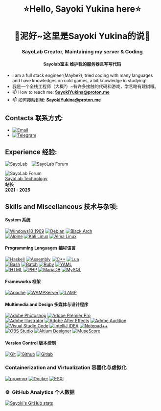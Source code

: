 <h1 align="center">⭐Hello, Sayoki Yukina here⭐</h1>
<h1 align="center">🧡泥好~这里是Sayoki Yukina的说🧡</h1>
<h3 align="center">SayoLab Creator, Maintaining my server &amp; Coding</h3>
<h4 align="center">Sayolab室主 维护我的服务器且写写代码</h4>
<ul>
<li>I am a full stack engineer(Maybe?), tried coding with many languages and have knowledges on cold games, a bit knowledge in studying!</li>
<li>我是一个全栈工程师（大概?）~有许多接触的代码和游戏，学艺略有建树哦。</li>
<li>📫 How to reach me: <strong><a href="mailto:SayokiYukina@proton.me">SayokiYukina@proton.me</a></strong></a>
<li>📫 如何接触到我: <strong><a href="mailto:SayokiYukina@proton.me">SayokiYukina@proton.me</a></strong></a>
</ul>
<h2 id="contact-me">Contacts 联系方式:</h2>
<ul>
<li><a href="mailto:SayokiYukina"><img src="https://img.shields.io/badge/email-3DDC84?style=for-the-badge&amp;logo=protonmail&amp;logoColor=white&amp;labelColor=101010" alt="Email"></a></li>
<li><a href="https://SayokiYukina.t.me"><img src="https://img.shields.io/badge/telegram-3DDC84?style=for-the-badge&amp;logo=telegram&amp;logoColor=white&amp;labelColor=101010" alt="Telegram"></a></li>
</ul>
<h2 id="experience">Experience 经验:</h2>
<p><img src="https://sayolab.uk:1500/logo.png" alt="SayoLab">&ensp;&ensp;<img src="https://sayolab.uk:1500/sayoforum/template/wekei_free_acg_01/images/logo.png" alt="SayoLab Forum">
<p><img src="https://sayolab.uk:1500/labwiki/lib/exe/fetch.php?media=wiki:logo.png" alt="SayoLab Forum">
<br>
<a href="https://sayolab.uk:1500">SayoLab Technology</a> 
<br>
<strong>站长</strong>
<br>
<strong>2021 - 2025</strong>
<br>
</p>
<h2 id="skills">Skills and Miscellaneous 技术与杂项:</h2>
<h4 id="programming-languages">System 系统</h4>
<p><a href="#"><img src="https://img.shields.io/badge/Windows10%201909-DD0031?style=for-the-badge&amp;logo=windows10&amp;logoColor=white&amp;labelColor=101010" alt="Windows10 1909"></a>
<a href="#"><img src="https://img.shields.io/badge/Debian-DD0031?style=for-the-badge&amp;logo=debian&amp;logoColor=white&amp;labelColor=101010" alt="Debian"></a>
<a href="#"><img src="https://img.shields.io/badge/BlackArch-DD0031?style=for-the-badge&amp;logo=archlinux&amp;logoColor=white&amp;labelColor=101010" alt="Black Arch"></a>
<br>
<a href="#"><img src="https://img.shields.io/badge/Alpine-0095D5?style=for-the-badge&amp;logo=alpinelinux&amp;logoColor=white&amp;labelColor=101010" alt="Alpine"></a>
<a href="#"><img src="https://img.shields.io/badge/Kali-0095D5?style=for-the-badge&amp;logo=kalilinux&amp;logoColor=white&amp;labelColor=101010" alt="Kali Linux"></a>
<a href="#"><img src="https://img.shields.io/badge/AlmaLinux-0095D5?style=for-the-badge&amp;logo=almalinux&amp;logoColor=white&amp;labelColor=101010" alt="Alma Linux"></a>
<h4 id="programming-languages">Programming Languages 编程语言</h4>
<p><a href="#"><img src="https://img.shields.io/badge/Haskell-3DDC84?style=for-the-badge&amp;logo=haskell&amp;logoColor=white&amp;labelColor=101010" alt="Haskell"></a>
<a href="#"><img src="https://img.shields.io/badge/Assembly-3DDC84?style=for-the-badge&amp;logo=assemblyscript&amp;logoColor=white&amp;labelColor=101010" alt="Assembly"></a>
<a href="#"><img src="https://img.shields.io/badge/C++-0095D5?style=for-the-badge&amp;logo=cplusplus&amp;logoColor=white&amp;labelColor=101010" alt="C++"></a>
<a href="#"><img src="https://img.shields.io/badge/Lua-0095D5?style=for-the-badge&amp;logo=lua&amp;logoColor=white&amp;labelColor=101010" alt="Lua"></a>
<br>
<a href="#"><img src="https://img.shields.io/badge/Bash%20-%2314354C.svg?&amp;style=for-the-badge&amp;logo=gnubash&amp;logoColor=white" alt="Bash"></a>
  <a href="#"><img src="https://img.shields.io/badge/Batch%20-%2314354C.svg?&amp;style=for-the-badge&amp;logo=windowsterminal&amp;logoColor=white" alt="Batch"></a>
<a href="#"><img src="https://img.shields.io/badge/Ruby-007396?style=for-the-badge&amp;logo=ruby&amp;logoColor=white&amp;labelColor=101010" alt="Ruby"></a>
<a href="#"><img src="https://img.shields.io/badge/YAML-F7DF1E?style=for-the-badge&amp;logo=yaml&amp;logoColor=white&amp;labelColor=101010" alt="YAML"></a>
<br>
<a href="#"><img src="https://img.shields.io/badge/HTML%20-%23007ACC.svg?&amp;style=for-the-badge&amp;logo=html5&amp;logoColor=white" alt="HTML"></a>
<a href="#"><img src="https://img.shields.io/badge/PHP%20-%231572B6.svg?&amp;style=for-the-badge&amp;logo=php&amp;logoColor=white&amp;labelColor=101010" alt="PHP"></a>
<a href="#"><img src="https://img.shields.io/badge/MariaDB-FFCA28?style=for-the-badge&amp;logo=mariadb&amp;logoColor=white&amp;labelColor=101010" alt="MariaDB"></a>
<a href="#"><img src="https://img.shields.io/badge/MySQL-4479A1?style=for-the-badge&amp;logo=mysql&amp;logoColor=white&amp;labelColor=101010" alt="MySQL"></a></p>
<h4 id="frameworks">Frameworks 框架</h4>
<p><a href="#"><img src="https://img.shields.io/badge/Apache%20-%23DD0031.svg?&amp;style=for-the-badge&amp;logo=apache&amp;logoColor=white&amp;labelColor=101010" alt="Apache"></a>
<a href="#"><img src="https://img.shields.io/badge/WAMPServer%20-%23DD0031.svg?&amp;style=for-the-badge&amp;logo=react&amp;logoColor=white&amp;labelColor=101010" alt="WAMPServer"></a>
  <a href="#"><img src="https://img.shields.io/badge/LAMP%20-%23DD0031.svg?&amp;style=for-the-badge&amp;logo=react&amp;logoColor=white&amp;labelColor=101010" alt="LAMP"></a>
<h4 id="multimedia-and-design">Multimedia and Design 多媒体与设计程序</h4>
<p><a href="#"><img src="https://img.shields.io/badge/PHOTOSHOP%20-%2331A8FF.svg?&amp;style=for-the-badge&amp;logo=adobephotoshop&amp;logoColor=white&amp;labelColor=101010" alt="Adobe Photoshop"></a>
<a href="#"><img src="https://img.shields.io/badge/PREMIER%20PRO%20-%2331A8FF.svg?&amp;style=for-the-badge&amp;logo=adobepremierepro&amp;logoColor=white&amp;labelColor=101010" alt="Adobe Premier Pro"></a>
<br><a href="#"><img src="https://img.shields.io/badge/ILLUSTRATOR%20-%23F05033.svg?&amp;style=for-the-badge&amp;logo=adobeillustrator&amp;logoColor=white&amp;labelColor=101010" alt="Adobe Illustrator"></a>
<a href="#"><img src="https://img.shields.io/badge/After%20Effects%20-%23F05033.svg?&amp;style=for-the-badge&amp;logo=adobeaftereffects&amp;logoColor=white&amp;labelColor=101010" alt="Adobe After Effects"></a>
<a href="#"><img src="https://img.shields.io/badge/Adobe%20Audition%20-%23F05033.svg?&amp;style=for-the-badge&amp;logo=adobeaudition&amp;logoColor=white&amp;labelColor=101010" alt="Adobe Audition"></a>
<br><a href="#"><img src="https://img.shields.io/badge/VSCode%20-%233DDC84.svg?&amp;style=for-the-badge&amp;logo=visualstudiocode&amp;logoColor=white&amp;labelColor=101010" alt="Visual Studio Code"></a>
<a href="#"><img src="https://img.shields.io/badge/IDEA%20-%233DDC84.svg?&amp;style=for-the-badge&amp;logo=intellijidea&amp;logoColor=white&amp;labelColor=101010" alt="IntelliJ IDEA"></a>
<a href="#"><img src="https://img.shields.io/badge/Notepad++%20-%233DDC84.svg?&amp;style=for-the-badge&amp;logo=notepadplusplus&amp;logoColor=white&amp;labelColor=101010" alt="Notepad++"></a>
<br><a href="#"><img src="https://img.shields.io/badge/obs%20studio%20-%2333DDC84.svg?&amp;style=for-the-badge&amp;logo=obsstudio&amp;logoColor=white&amp;labelColor=101010" alt="OBS Studio"></a>
<a href="#"><img src="https://img.shields.io/badge/Altium%20-%2333DDC84.svg?&amp;style=for-the-badge&amp;logo=altiumdesigner&amp;logoColor=white&amp;labelColor=101010" alt="Altium Designer"></a>
  <a href="#"><img src="https://img.shields.io/badge/MuseScore%20-%2333DDC84.svg?&amp;style=for-the-badge&amp;logo=musescore&amp;logoColor=white&amp;labelColor=101010" alt="MuseScore"></a>
<h4 id="version-control">Version Control 版本控制</h4>
<a href="#"><img src="https://img.shields.io/badge/git%20-%23F05033.svg?&amp;style=for-the-badge&amp;logo=git&amp;logoColor=white&amp;labelColor=101010" alt="Git"></a>
<a href="#"><img src="https://img.shields.io/badge/github%20-%23121011.svg?&amp;style=for-the-badge&amp;logo=github&amp;logoColor=whit&amp;logoColor=white&amp;labelColor=101010" alt="Github"></a>
<a href="#"><img src="https://img.shields.io/badge/gitlab%20-%23121011.svg?&amp;style=for-the-badge&amp;logo=gitlab&amp;logoColor=whit&amp;logoColor=white&amp;labelColor=101010" alt="Gitlab"></a>
<h3 id="containerization">Containerization and Virtualization 容器化与虚拟化</h3>
<p>
<a href="#"><img src="https://img.shields.io/badge/Proxmox%20VE%20-%233DDC84.svg?&amp;style=for-the-badge&amp;logo=proxmox&amp;logoColor=white&amp;labelColor=101010" alt="proxmox"></a>
<a href="#"><img src="https://img.shields.io/badge/Docker%20-%23F05033.svg?&amp;style=for-the-badge&amp;logo=docker&amp;logoColor=white&amp;labelColor=101010" alt="Docker"></a>
<a href="#"><img src="https://img.shields.io/badge/ESXI%20-%23F05033.svg?&amp;style=for-the-badge&amp;logo=virtualbox&amp;logoColor=white&amp;labelColor=101010" alt="ESXI"></a></p>
<h3 id="️-github-analytics">⚙️ &nbsp;GitHub Analytics 个人数据</h3>
<p align="center">
<a href="https://github.com/Sayoki-Yukina">
</a></p><p><a href="#"><img src="https://github-readme-stats.vercel.app/api?username=Sayoki-Yukina" alt="Sayoki's GitHub stats"></a></p>
